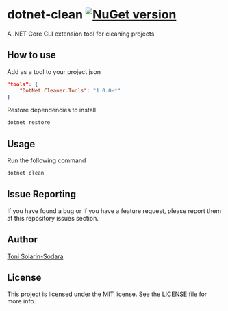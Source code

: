 # dotnet-clean [![NuGet version](https://badge.fury.io/nu/dotnet-clean.svg)](https://www.nuget.org/packages/DotNet.Cleaner.Tools)

A .NET Core CLI extension tool for cleaning projects

## How to use
Add as a tool to your project.json
```json
"tools": {
    "DotNet.Cleaner.Tools": "1.0.0-*"
}
```
Restore dependencies to install
```bash
dotnet restore
```

## Usage
Run the following command
```bash
dotnet clean
```

## Issue Reporting

If you have found a bug or if you have a feature request, please report them at this repository issues section.

## Author

[Toni Solarin-Sodara](https://twitter.com/tonerdo)

## License

This project is licensed under the MIT license. See the [LICENSE](LICENSE) file for more info.